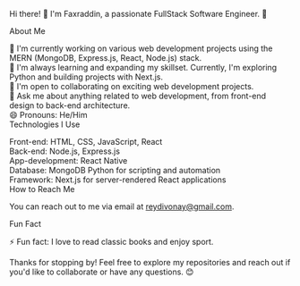 Hi there! 👋
I'm Faxraddin, a passionate FullStack Software Engineer. 🚀

About Me

🔭 I'm currently working on various web development projects using the MERN (MongoDB, Express.js, React, Node.js) stack.                                               
🌱 I'm always learning and expanding my skillset. Currently, I'm exploring Python and building projects with Next.js.                                          
👯 I'm open to collaborating on exciting web development projects.                                                                                                     
💬 Ask me about anything related to web development, from front-end design to back-end architecture.                                                                 
😄 Pronouns: He/Him                                
Technologies I Use

Front-end: HTML, CSS, JavaScript, React                                                                                                                                 
Back-end: Node.js, Express.js                                      
App-development: React Native                                                                        
Database: MongoDB
Python for scripting and automation                                  
Framework: Next.js for server-rendered React applications                                                                                                                                                                                                                     
How to Reach Me

You can reach out to me via email at reydivonay@gmail.com.

Fun Fact

⚡ Fun fact: I love to read classic books and enjoy sport.

Thanks for stopping by! Feel free to explore my repositories and reach out if you'd like to collaborate or have any questions. 😊

